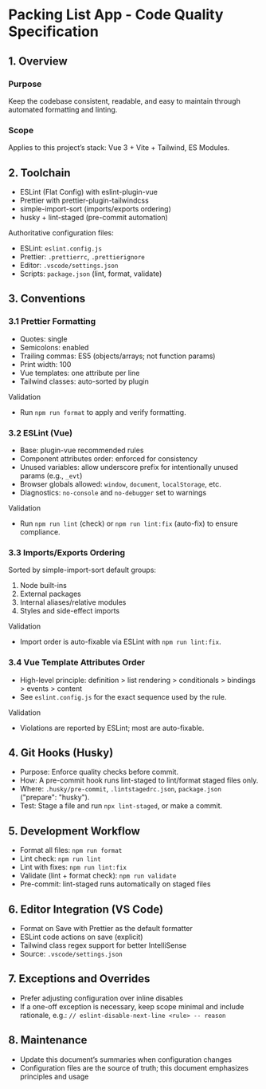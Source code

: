 # Packing List App - Code Quality Specification

## 1. Overview

### Purpose

Keep the codebase consistent, readable, and easy to maintain through automated formatting and linting.

### Scope

Applies to this project’s stack: Vue 3 + Vite + Tailwind, ES Modules.

## 2. Toolchain

- ESLint (Flat Config) with eslint-plugin-vue
- Prettier with prettier-plugin-tailwindcss
- simple-import-sort (imports/exports ordering)
- husky + lint-staged (pre-commit automation)

Authoritative configuration files:

- ESLint: `eslint.config.js`
- Prettier: `.prettierrc`, `.prettierignore`
- Editor: `.vscode/settings.json`
- Scripts: `package.json` (lint, format, validate)

## 3. Conventions

### 3.1 Prettier Formatting

- Quotes: single
- Semicolons: enabled
- Trailing commas: ES5 (objects/arrays; not function params)
- Print width: 100
- Vue templates: one attribute per line
- Tailwind classes: auto-sorted by plugin

Validation

- Run `npm run format` to apply and verify formatting.

### 3.2 ESLint (Vue)

- Base: plugin-vue recommended rules
- Component attributes order: enforced for consistency
- Unused variables: allow underscore prefix for intentionally unused params (e.g., `_evt`)
- Browser globals allowed: `window`, `document`, `localStorage`, etc.
- Diagnostics: `no-console` and `no-debugger` set to warnings

Validation

- Run `npm run lint` (check) or `npm run lint:fix` (auto-fix) to ensure compliance.

### 3.3 Imports/Exports Ordering

Sorted by simple-import-sort default groups:

1. Node built-ins
2. External packages
3. Internal aliases/relative modules
4. Styles and side-effect imports

Validation

- Import order is auto-fixable via ESLint with `npm run lint:fix`.

### 3.4 Vue Template Attributes Order

- High-level principle: definition > list rendering > conditionals > bindings > events > content
- See `eslint.config.js` for the exact sequence used by the rule.

Validation

- Violations are reported by ESLint; most are auto-fixable.

## 4. Git Hooks (Husky)

- Purpose: Enforce quality checks before commit.
- How: A pre-commit hook runs lint-staged to lint/format staged files only.
- Where: `.husky/pre-commit`, `.lintstagedrc.json`, `package.json` ("prepare": "husky").
- Test: Stage a file and run `npx lint-staged`, or make a commit.

## 5. Development Workflow

- Format all files: `npm run format`
- Lint check: `npm run lint`
- Lint with fixes: `npm run lint:fix`
- Validate (lint + format check): `npm run validate`
- Pre-commit: lint-staged runs automatically on staged files

## 6. Editor Integration (VS Code)

- Format on Save with Prettier as the default formatter
- ESLint code actions on save (explicit)
- Tailwind class regex support for better IntelliSense
- Source: `.vscode/settings.json`

## 7. Exceptions and Overrides

- Prefer adjusting configuration over inline disables
- If a one-off exception is necessary, keep scope minimal and include rationale, e.g.:
  `// eslint-disable-next-line <rule> -- reason`

## 8. Maintenance

- Update this document’s summaries when configuration changes
- Configuration files are the source of truth; this document emphasizes principles and usage

